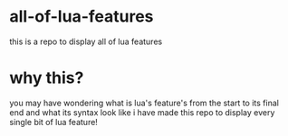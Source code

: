 # all-of-lua-features
this is a  repo  to display all of lua features 

# why this? 

you may have wondering what is lua's feature's from the start to its final end  and what its syntax look like i have made this repo to display every single bit of lua feature! 
